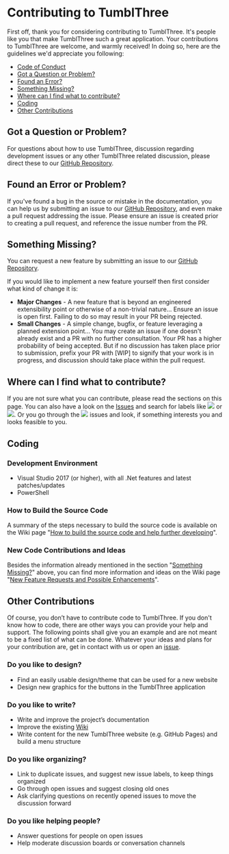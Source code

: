 # Contributing to TumblThree

First off, thank you for considering contributing to TumblThree. It's people like you that make TumblThree such a great application. 
Your contributions to TumblThree are welcome, and warmly received! In doing so, here are the guidelines we'd appreciate you following:

 - [Code of Conduct](code_of_conduct.md)
 - [Got a Question or Problem?](#question)
 - [Found an Error?](#issue)
 - [Something Missing?](#feature)
 - [Where can I find what to contribute?](#where)
 - [Coding](#code)
 - [Other Contributions](#other)

## <a name="question"></a> Got a Question or Problem?

For questions about how to use TumblThree, discussion regarding development issues or any other TumblThree related discussion, please direct these to our [GitHub Repository](https://github.com/TumblThreeApp/TumblThree/issues).

## <a name="issue"></a> Found an Error or Problem?

If you've found a bug in the source or mistake in the documentation, you can help us by submitting an issue to our [GitHub Repository](https://github.com/TumblThreeApp/TumblThree/issues), and even make a pull request addressing the issue. Please ensure an issue is created prior to creating a pull request, and reference the issue number from the PR.

## <a name="feature"></a> Something Missing?

You can request a new feature by submitting an issue to our [GitHub Repository](https://github.com/TumblThreeApp/TumblThree/issues). 

If you would like to implement a new feature yourself then first consider what kind of change it is:

* **Major Changes** - A new feature that is beyond an engineered extensibility point or otherwise of a non-trivial nature... Ensure an issue is open first. Failing to do so may result in your PR being rejected.
* **Small Changes** - A simple change, bugfix, or feature leveraging a planned extension point... You may create an issue if one doesn't already exist and a PR with no further consultation. Your PR has a higher probability of being accepted. But if no discussion has taken place prior to submission, prefix your PR with [WIP] to signify that your work is in progress, and discussion should take place within the pull request.

## <a name="where"></a> Where can I find what to contribute?

If you are not sure what you can contribute, please read the sections on this page. You can also have a look on the [Issues](https://github.com/TumblThreeApp/TumblThree/issues) and search for labels like [![](https://img.shields.io/github/labels/TumblThreeApp/TumblThree/beginner)](https://github.com/TumblThreeApp/TumblThree/issues?q=is%3Aissue+is%3Aopen+label%3Abeginner) or [![](https://img.shields.io/github/labels/TumblThreeApp/TumblThree/good%20first%20issue)](https://github.com/TumblThreeApp/TumblThree/issues?q=is%3Aissue+is%3Aopen+label%3A%22good+first+issue%22). Or you go through the [![](https://img.shields.io/github/labels/TumblThreeApp/TumblThree/help%20wanted)](https://github.com/TumblThreeApp/TumblThree/issues?q=is%3Aissue+is%3Aopen+label%3A%22help+wanted%22) issues and look, if something interests you and looks feasible to you.

## <a name="code"></a> Coding

### Development  Environment
- Visual Studio 2017 (or higher), with all .Net features and latest patches/updates
- PowerShell

### How to Build the Source Code
A summary of the steps necessary to build the source code is available on the Wiki page "[How to build the source code and help further developing](https://github.com/TumblThreeApp/TumblThree/wiki/How-to-build-the-source-code-and-help-further-developing)".

### New Code Contributions and Ideas
Besides the information already mentioned in the section "[Something Missing?](#feature)" above, you can find more information and ideas on the Wiki page "[New Feature Requests and Possible Enhancements](https://github.com/TumblThreeApp/TumblThree/wiki/New-Feature-Requests-and-Possible-Enhancements)".

## <a name="other"></a> Other Contributions

Of course, you don’t have to contribute code to TumblThree. If you don't know how to code, there are other ways you can provide your help and support.
The following points shall give you an example and are not meant to be a fixed list of what can be done. Whatever your ideas and plans for your contribution are, get in contact with us or open an [issue](https://github.com/TumblThreeApp/TumblThree/issues/new).

### Do you like to design?
- Find an easily usable design/theme that can be used for a new website
- Design new graphics for the buttons in the TumblThree application

### Do you like to write?
- Write and improve the project’s documentation
- Improve the existing [Wiki](https://github.com/TumblThreeApp/TumblThree/wiki)
- Write content for the new TumblThree website (e.g. GitHub Pages) and build a menu structure

### Do you like organizing?
- Link to duplicate issues, and suggest new issue labels, to keep things organized
- Go through open issues and suggest closing old ones
- Ask clarifying questions on recently opened issues to move the discussion forward

### Do you like helping people?
- Answer questions for people on open issues
- Help moderate discussion boards or conversation channels
